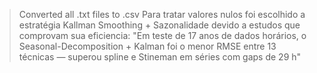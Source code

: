 > Converted all .txt files to .csv
> Para tratar valores nulos foi escolhido a estratégia Kallman Smoothing + Sazonalidade devido a estudos que comprovam sua eficiencia: "Em teste de 17 anos de dados horários, o Seasonal-Decomposition + Kalman foi o menor RMSE entre 13 técnicas — superou spline e Stineman em séries com gaps de 29 h"